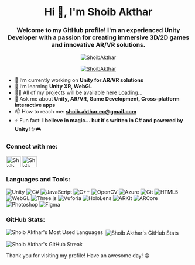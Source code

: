 <h1 align="center">Hi 👋, I'm Shoib Akthar</h1>
<h3 align="center">Welcome to my GitHub profile! I'm an experienced Unity Developer with a passion for creating immersive 3D/2D games and innovative AR/VR solutions. </h3>

<p align="center"> <img src="https://komarev.com/ghpvc/?username=ShoibAkthar&label=Profile%20views&color=0e75b6&style=flat" alt="ShoibAkthar" /> </p>

<p align="center"> <a href="https://github.com/ryo-ma/github-profile-trophy"><img src="https://github-profile-trophy.vercel.app/?username=ShoibAkthar" alt="ShoibAkthar" /></a> </p>

- 🔭 I’m currently working on **Unity for AR/VR solutions**  
- 🌱 I’m learning **Unity XR, WebGL**  
- 👨‍💻 All of my projects will be available here [Loading...](https://github.com/shoib-akthar)  
- 💬 Ask me about **Unity, AR/VR, Game Development, Cross-platform interactive apps**  
- 📫 How to reach me: **shoib.akthar.ec@gmail.com**  
- ⚡ Fun fact: **I believe in magic... but it's written in C# and powered by Unity! ✨🎮**  

<h3 align="left">Connect with me:</h3>
<p align="left">
<a href="https://linkedin.com/in/shoib-akthar" target="blank"><img align="center" src="https://raw.githubusercontent.com/rahuldkjain/github-profile-readme-generator/master/src/images/icons/Social/linked-in-alt.svg" alt="Shoib Akthar" height="30" width="40" /></a>
<a href="https://www.instagram.com/shoaib__akthar/" target="blank"><img align="center" src="https://raw.githubusercontent.com/rahuldkjain/github-profile-readme-generator/master/src/images/icons/Social/instagram.svg" alt="Shoib Akthar Inactive User" height="30" width="40" /></a>
</p>

<h3 align="left">Languages and Tools:</h3>
<p align="left">
<img src="https://img.shields.io/badge/unity-%23000000.svg?style=for-the-badge&logo=unity&logoColor=white" alt="Unity" />
<img src="https://img.shields.io/badge/c%23-%23239120.svg?style=for-the-badge&logo=c-sharp&logoColor=white" alt="C#" />
<img src="https://img.shields.io/badge/javascript-%23323330.svg?style=for-the-badge&logo=javascript&logoColor=%23F7DF1E" alt="JavaScript" />
<img src="https://img.shields.io/badge/c++-%2300599C.svg?style=for-the-badge&logo=c%2B%2B&logoColor=white" alt="C++" />
<img src="https://img.shields.io/badge/openCV-%23green.svg?style=for-the-badge&logo=opencv&logoColor=white" alt="OpenCV" />
<img src="https://img.shields.io/badge/azure-%230072C6.svg?style=for-the-badge&logo=microsoftazure&logoColor=white" alt="Azure" />
<img src="https://img.shields.io/badge/git-%23F05033.svg?style=for-the-badge&logo=git&logoColor=white" alt="Git" />
<img src="https://img.shields.io/badge/HTML5-%23E34F26.svg?style=for-the-badge&logo=html5&logoColor=white" alt="HTML5" />
<img src="https://img.shields.io/badge/webgl-%23333.svg?style=for-the-badge&logo=webgl&logoColor=white" alt="WebGL" />
<img src="https://img.shields.io/badge/three.js-%23000000.svg?style=for-the-badge&logo=three.js&logoColor=white" alt="Three.js" />
<img src="https://img.shields.io/badge/vuforia-%23000000.svg?style=for-the-badge&logo=vuforia&logoColor=white" alt="Vuforia" />
<img src="https://img.shields.io/badge/hololens-%230078D6.svg?style=for-the-badge&logo=microsofthololens&logoColor=white" alt="HoloLens" />
<img src="https://img.shields.io/badge/ARKit-%23000000.svg?style=for-the-badge&logo=apple&logoColor=white" alt="ARKit" />
<img src="https://img.shields.io/badge/ARCore-%234285F4.svg?style=for-the-badge&logo=google&logoColor=white" alt="ARCore" />
<img src="https://img.shields.io/badge/photoshop-%2300C8FF.svg?style=for-the-badge&logo=adobephotoshop&logoColor=white" alt="Photoshop" />
<img src="https://img.shields.io/badge/figma-%23F24E1E.svg?style=for-the-badge&logo=figma&logoColor=white" alt="Figma" />
</p>


<h3 align="left">GitHub Stats:</h3>
<p><img align="left" src="https://github-readme-stats.vercel.app/api/top-langs?username=ShoibAkthar&show_icons=true&locale=en&layout=compact" alt="Shoib Akthar's Most Used Languages" /></p>

<p>&nbsp;<img align="center" src="https://github-readme-stats.vercel.app/api?username=ShoibAkthar&show_icons=true&locale=en" alt="Shoib Akthar's GitHub Stats" /></p>

<p><img align="center" src="https://github-readme-streak-stats.herokuapp.com/?user=ShoibAkthar&" alt="Shoib Akthar's GitHub Streak" /></p>

Thank you for visiting my profile! Have an awesome day! 😁
